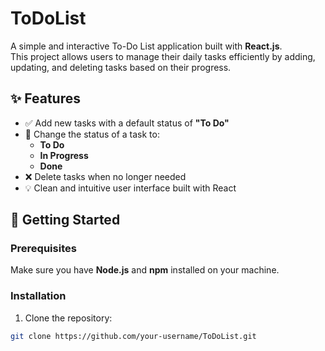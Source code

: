 # ToDoList

A simple and interactive To-Do List application built with **React.js**.  
This project allows users to manage their daily tasks efficiently by adding, updating, and deleting tasks based on their progress.

## ✨ Features

- ✅ Add new tasks with a default status of **"To Do"**
- 🔄 Change the status of a task to:
  - **To Do**
  - **In Progress**
  - **Done**
- ❌ Delete tasks when no longer needed
- 💡 Clean and intuitive user interface built with React

## 🚀 Getting Started

### Prerequisites

Make sure you have **Node.js** and **npm** installed on your machine.

### Installation

1. Clone the repository:

```bash
git clone https://github.com/your-username/ToDoList.git
